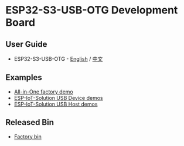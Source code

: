 # ESP32-S3-USB-OTG Development Board

## User Guide

* ESP32-S3-USB-OTG - [English](https://docs.espressif.com/projects/esp-dev-kits/en/latest/esp32s3/esp32-s3-usb-otg/user_guide.html) / [中文](https://docs.espressif.com/projects/esp-dev-kits/zh_CN/latest/esp32s3/esp32-s3-usb-otg/user_guide.html)

## Examples

* [All-in-One factory demo](./examples/factory/)
* [ESP-IoT-Solution USB Device demos](https://github.com/espressif/esp-iot-solution/tree/usb/add_usb_solutions/examples/usb/device)
* [ESP-IoT-Solution USB Host demos](https://github.com/espressif/esp-iot-solution/tree/usb/add_usb_solutions/examples/usb/host)

## Released Bin

* [Factory bin](./examples/factory/factory_bin)

